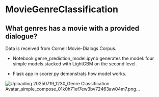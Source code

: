 # MovieGenreClassification

## What genres has a movie with a provided dialogue?  

Data is received from Cornell Movie-Dialogs Corpus.

- Notebook genre_prediction_model.ipynb generates the model: four simple models stacked with LightGBM on the second level.

- Flask app in scorer.py demonstrats how model works.


![Uploading 20250719_1230_Genre Classification Avatar_simple_compose_01k0h71ef7ew3bv72463aw04m7.png…]()
